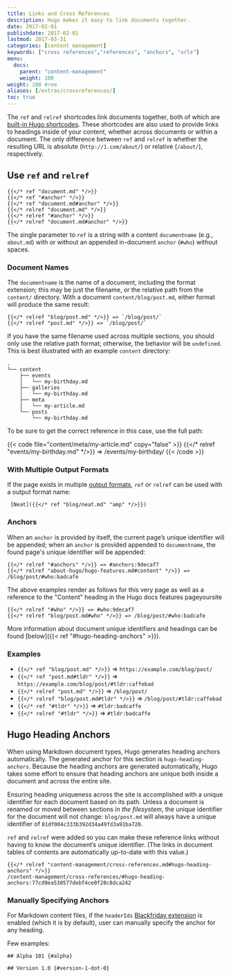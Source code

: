 ```yaml
---
title: Links and Cross References
description: Hugo makes it easy to link documents together.
date: 2017-02-01
publishdate: 2017-02-01
lastmod: 2017-03-31
categories: [content management]
keywords: ["cross references","references", "anchors", "urls"]
menu:
  docs:
    parent: "content-management"
    weight: 100
weight: 100	#rem
aliases: [/extras/crossreferences/]
toc: true
---
```



 The `ref` and `relref` shortcodes link documents together, both of which are [built-in Hugo shortcodes][]. These shortcodes are also used to provide links to headings inside of your content, whether across documents or within a document. The only difference between `ref` and `relref` is whether the resulting URL is absolute (`http://1.com/about/`) or relative (`/about/`), respectively.

## Use `ref` and `relref`

```
{{</* ref "document.md" */>}}
{{</* ref "#anchor" */>}}
{{</* ref "document.md#anchor" */>}}
{{</* relref "document.md" */>}}
{{</* relref "#anchor" */>}}
{{</* relref "document.md#anchor" */>}}
```

The single parameter to `ref` is a string with a content `documentname` (e.g., `about.md`) with or without an appended in-document `anchor` (`#who`) without spaces.

### Document Names

The `documentname` is the name of a document, including the format extension; this may be just the filename, or the relative path from the `content/` directory. With a document `content/blog/post.md`, either format will produce the same result:

```
{{</* relref "blog/post.md" */>}} => `/blog/post/`
{{</* relref "post.md" */>}} => `/blog/post/`
```

If you have the same filename used across multiple sections, you should only use the relative path format; otherwise, the behavior will be `undefined`. This is best illustrated with an example `content` directory:

```
.
└── content
    ├── events
    │   └── my-birthday.md
    ├── galleries
    │   └── my-birthday.md
    ├── meta
    │   └── my-article.md
    └── posts
        └── my-birthday.md
```

To be sure to get the correct reference in this case, use the full path: 

{{< code file="content/meta/my-article.md" copy="false" >}}
{{</* relref "events/my-birthday.md" */>}} => /events/my-birthday/
{{< /code >}}

### With Multiple Output Formats

If the page exists in multiple [output formats][], `ref` or `relref` can be used with a output format name:

```
 [Neat]({{</* ref "blog/neat.md" "amp" */>}})
```

### Anchors

When an `anchor` is provided by itself, the current page’s unique identifier will be appended; when an `anchor` is provided appended to `documentname`, the found page's unique identifier will be appended:

```
{{</* relref "#anchors" */>}} => #anchors:9decaf7
{{</* relref "about-hugo/hugo-features.md#content" */>}} => /blog/post/#who:badcafe
```

The above examples render as follows for this very page as well as a reference to the "Content" heading in the Hugo docs features pageyoursite

```
{{</* relref "#who" */>}} => #who:9decaf7
{{</* relref "blog/post.md#who" */>}} => /blog/post/#who:badcafe
```

More information about document unique identifiers and headings can be found [below]({{< ref "#hugo-heading-anchors" >}}).

### Examples

* `{{</* ref "blog/post.md" */>}}` => `https://example.com/blog/post/`
* `{{</* ref "post.md#tldr" */>}}` => `https://example.com/blog/post/#tldr:caffebad`
* `{{</* relref "post.md" */>}}` => `/blog/post/`
* `{{</* relref "blog/post.md#tldr" */>}}` => `/blog/post/#tldr:caffebad`
* `{{</* ref "#tldr" */>}}` => `#tldr:badcaffe`
* `{{</* relref "#tldr" */>}}` => `#tldr:badcaffe`

## Hugo Heading Anchors

When using Markdown document types, Hugo generates heading anchors automatically. The generated anchor for this section is `hugo-heading-anchors`. Because the heading anchors are generated automatically, Hugo takes some effort to ensure that heading anchors are unique both inside a document and across the entire site.

Ensuring heading uniqueness across the site is accomplished with a unique identifier for each document based on its path. Unless a document is renamed or moved between sections *in the filesystem*, the unique identifier for the document will not change: `blog/post.md` will always have a unique identifier of `81df004c333b392d34a49fd3a91ba720`.

`ref` and `relref` were added so you can make these reference links without having to know the document’s unique identifier. (The links in document tables of contents are automatically up-to-date with this value.)

```
{{</* relref "content-management/cross-references.md#hugo-heading-anchors" */>}}
/content-management/cross-references/#hugo-heading-anchors:77cd9ea530577debf4ce0f28c8dca242
```

### Manually Specifying Anchors

For Markdown content files, if the `headerIds` [Blackfriday extension][bfext] is
enabled (which it is by default), user can manually specify the anchor for any
heading.

Few examples:

```
## Alpha 101 {#alpha}

## Version 1.0 {#version-1-dot-0}
```

[built-in Hugo shortcodes]: /content-management/shortcodes/#using-the-built-in-shortcodes
[lists]: /templates/lists/
[output formats]: /templates/output-formats/
[shortcode]: /content-management/shortcodes/
[bfext]: /formats/#blackfriday-extensions
